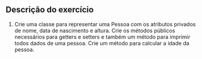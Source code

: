 ## Descrição do exercício

1. Crie uma classe para representar uma Pessoa com os atributos privados de nome, data de nascimento e 
altura. Crie os métodos públicos necessários para getters e setters e também um método para imprimir 
todos dados de uma pessoa. Crie um método para calcular a idade da pessoa. 